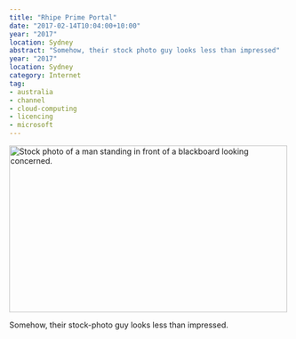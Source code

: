 ```yaml
---
title: "Rhipe Prime Portal"
date: "2017-02-14T10:04:00+10:00"
year: "2017"
location: Sydney
abstract: "Somehow, their stock photo guy looks less than impressed"
year: "2017"
location: Sydney
category: Internet
tag:
- australia
- channel
- cloud-computing
- licencing
- microsoft
---
```

<p><a href="https://www.primeportal.online/"><img src="https://rubenerd.com/files/2017/RhipeFullImage@1x.jpg" alt="Stock photo of a man standing in front of a blackboard looking concerned." style="width:500px; height:300px" srcset="https://rubenerd.com/files/2017/RhipeFullImage@1x.jpg 1x, https://rubenerd.com/files/2017/RhipeFullImage@2x.jpg 2x" /></a></p>

Somehow, their stock-photo guy looks less than impressed.

